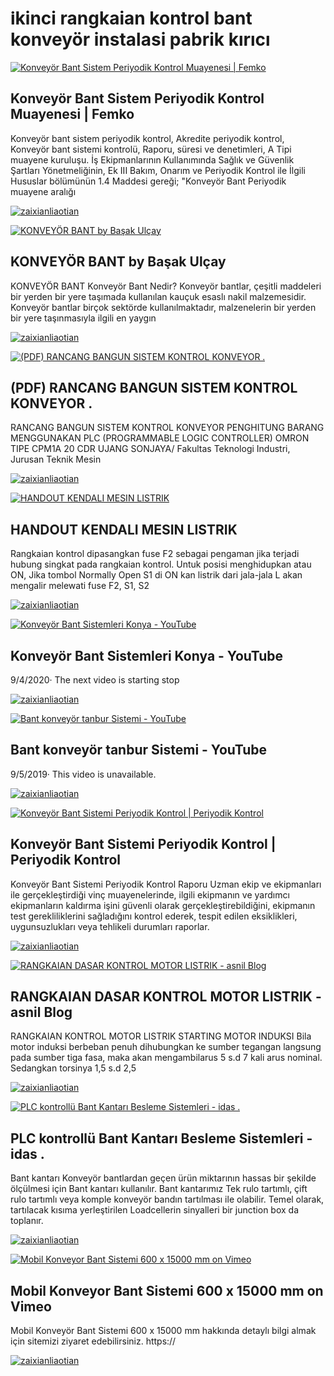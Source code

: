 # i̇kinci rangkaian kontrol bant konveyör instalasi pabrik kırıcı
<a href="https://mnn.zoosnet.net/LR/Chatpre.aspx?id=MNN94995150&p=https://topgrinding.com/" target="_blank">![Konveyör Bant Sistem Periyodik Kontrol Muayenesi | Femko](https://github.com/technlg/images/blob/main/58.jpg)</a>
## Konveyör Bant Sistem Periyodik Kontrol Muayenesi | Femko
Konveyör bant sistem periyodik kontrol, Akredite periyodik kontrol, Konveyör bant sistemi kontrolü, Raporu, süresi ve denetimleri, A Tipi muayene kuruluşu. İş Ekipmanlarının Kullanımında Sağlık ve Güvenlik Şartları Yönetmeliğinin, Ek III Bakım, Onarım ve Periyodik Kontrol ile İlgili Hususlar bölümünün 1.4 Maddesi gereği; "Konveyör Bant Periyodik muayene aralığı 
<a href="https://mnn.zoosnet.net/LR/Chatpre.aspx?id=MNN94995150&p=https://topgrinding.com/" target="_blank"><img src="https://github.com/technlg/images/raw/main/chat11.jpg" alt="zaixianliaotian"/></a><a href="//whatsapp.shibangsoft.com/WhatsApp.php" ><img src="https://github.com/technlg/images/raw/main/chat11.png" alt=""></a>
<a href="https://mnn.zoosnet.net/LR/Chatpre.aspx?id=MNN94995150&p=https://topgrinding.com/" target="_blank">![KONVEYÖR BANT by Başak Ulçay](https://github.com/technlg/images/blob/main/7.jpg)</a>
## KONVEYÖR BANT by Başak Ulçay
KONVEYÖR BANT Konveyör Bant Nedir? Konveyör bantlar, çeşitli maddeleri bir yerden bir yere taşımada kullanılan kauçuk esaslı nakil malzemesidir. Konveyör bantlar birçok sektörde kullanılmaktadır, malzenelerin bir yerden bir yere taşınmasıyla ilgili en yaygın
<a href="https://mnn.zoosnet.net/LR/Chatpre.aspx?id=MNN94995150&p=https://topgrinding.com/" target="_blank"><img src="https://github.com/technlg/images/raw/main/chat11.jpg" alt="zaixianliaotian"/></a><a href="//whatsapp.shibangsoft.com/WhatsApp.php" ><img src="https://github.com/technlg/images/raw/main/chat11.png" alt=""></a>
<a href="https://mnn.zoosnet.net/LR/Chatpre.aspx?id=MNN94995150&p=https://topgrinding.com/" target="_blank">![(PDF) RANCANG BANGUN SISTEM KONTROL KONVEYOR .](https://github.com/technlg/images/blob/main/65.jpg)</a>
## (PDF) RANCANG BANGUN SISTEM KONTROL KONVEYOR .
RANCANG BANGUN SISTEM KONTROL KONVEYOR PENGHITUNG BARANG MENGGUNAKAN PLC (PROGRAMMABLE LOGIC CONTROLLER) OMRON TIPE CPM1A 20 CDR UJANG SONJAYA/ Fakultas Teknologi Industri, Jurusan Teknik Mesin
<a href="https://mnn.zoosnet.net/LR/Chatpre.aspx?id=MNN94995150&p=https://topgrinding.com/" target="_blank"><img src="https://github.com/technlg/images/raw/main/chat11.jpg" alt="zaixianliaotian"/></a><a href="//whatsapp.shibangsoft.com/WhatsApp.php" ><img src="https://github.com/technlg/images/raw/main/chat11.png" alt=""></a>
<a href="https://mnn.zoosnet.net/LR/Chatpre.aspx?id=MNN94995150&p=https://topgrinding.com/" target="_blank">![HANDOUT KENDALI MESIN LISTRIK](https://github.com/technlg/images/blob/main/35.jpg)</a>
## HANDOUT KENDALI MESIN LISTRIK
Rangkaian kontrol dipasangkan fuse F2 sebagai pengaman jika terjadi hubung singkat pada rangkaian kontrol. Untuk posisi menghidupkan atau ON, Jika tombol Normally Open S1 di ON kan listrik dari jala-jala L akan mengalir melewati fuse F2, S1, S2 
<a href="https://mnn.zoosnet.net/LR/Chatpre.aspx?id=MNN94995150&p=https://topgrinding.com/" target="_blank"><img src="https://github.com/technlg/images/raw/main/chat11.jpg" alt="zaixianliaotian"/></a><a href="//whatsapp.shibangsoft.com/WhatsApp.php" ><img src="https://github.com/technlg/images/raw/main/chat11.png" alt=""></a>
<a href="https://mnn.zoosnet.net/LR/Chatpre.aspx?id=MNN94995150&p=https://topgrinding.com/" target="_blank">![Konveyör Bant Sistemleri Konya - YouTube](https://github.com/technlg/images/blob/main/33.jpg)</a>
## Konveyör Bant Sistemleri Konya - YouTube
9/4/2020· The next video is starting stop
<a href="https://mnn.zoosnet.net/LR/Chatpre.aspx?id=MNN94995150&p=https://topgrinding.com/" target="_blank"><img src="https://github.com/technlg/images/raw/main/chat11.jpg" alt="zaixianliaotian"/></a><a href="//whatsapp.shibangsoft.com/WhatsApp.php" ><img src="https://github.com/technlg/images/raw/main/chat11.png" alt=""></a>
<a href="https://mnn.zoosnet.net/LR/Chatpre.aspx?id=MNN94995150&p=https://topgrinding.com/" target="_blank">![Bant konveyör tanbur Sistemi - YouTube](https://github.com/technlg/images/blob/main/20.jpg)</a>
## Bant konveyör tanbur Sistemi - YouTube
9/5/2019· This video is unavailable.
<a href="https://mnn.zoosnet.net/LR/Chatpre.aspx?id=MNN94995150&p=https://topgrinding.com/" target="_blank"><img src="https://github.com/technlg/images/raw/main/chat11.jpg" alt="zaixianliaotian"/></a><a href="//whatsapp.shibangsoft.com/WhatsApp.php" ><img src="https://github.com/technlg/images/raw/main/chat11.png" alt=""></a>
<a href="https://mnn.zoosnet.net/LR/Chatpre.aspx?id=MNN94995150&p=https://topgrinding.com/" target="_blank">![Konveyör Bant Sistemi Periyodik Kontrol | Periyodik Kontrol](https://github.com/technlg/images/blob/main/47.jpg)</a>
## Konveyör Bant Sistemi Periyodik Kontrol | Periyodik Kontrol
Konveyör Bant Sistemi Periyodik Kontrol Raporu Uzman ekip ve ekipmanları ile gerçekleştirdiği vinç muayenelerinde, ilgili ekipmanın ve yardımcı ekipmanların kaldırma işini güvenli olarak gerçekleştirebildiğini, ekipmanın test gerekliliklerini sağladığını kontrol ederek, tespit edilen eksiklikleri, uygunsuzlukları veya tehlikeli durumları raporlar.
<a href="https://mnn.zoosnet.net/LR/Chatpre.aspx?id=MNN94995150&p=https://topgrinding.com/" target="_blank"><img src="https://github.com/technlg/images/raw/main/chat11.jpg" alt="zaixianliaotian"/></a><a href="//whatsapp.shibangsoft.com/WhatsApp.php" ><img src="https://github.com/technlg/images/raw/main/chat11.png" alt=""></a>
<a href="https://mnn.zoosnet.net/LR/Chatpre.aspx?id=MNN94995150&p=https://topgrinding.com/" target="_blank">![RANGKAIAN DASAR KONTROL MOTOR LISTRIK - asnil Blog](https://github.com/technlg/images/blob/main/42.jpg)</a>
## RANGKAIAN DASAR KONTROL MOTOR LISTRIK - asnil Blog
RANGKAIAN KONTROL MOTOR LISTRIK STARTING MOTOR INDUKSI Bila motor induksi berbeban penuh dihubungkan ke sumber tegangan langsung pada sumber tiga fasa, maka akan mengambilarus 5 s.d 7 kali arus nominal. Sedangkan torsinya 1,5 s.d 2,5 
<a href="https://mnn.zoosnet.net/LR/Chatpre.aspx?id=MNN94995150&p=https://topgrinding.com/" target="_blank"><img src="https://github.com/technlg/images/raw/main/chat11.jpg" alt="zaixianliaotian"/></a><a href="//whatsapp.shibangsoft.com/WhatsApp.php" ><img src="https://github.com/technlg/images/raw/main/chat11.png" alt=""></a>
<a href="https://mnn.zoosnet.net/LR/Chatpre.aspx?id=MNN94995150&p=https://topgrinding.com/" target="_blank">![PLC kontrollü Bant Kantarı Besleme Sistemleri - idas .](https://github.com/technlg/images/blob/main/52.jpg)</a>
## PLC kontrollü Bant Kantarı Besleme Sistemleri - idas .
Bant kantarı Konveyör bantlardan geçen ürün miktarının hassas bir şekilde ölçülmesi için Bant kantarı kullanılır. Bant kantarımız Tek rulo tartımlı, çift rulo tartımlı veya komple konveyör bandın tartılması ile olabilir. Temel olarak, tartılacak kısıma yerleştirilen Loadcellerin sinyalleri bir junction box da toplanır.
<a href="https://mnn.zoosnet.net/LR/Chatpre.aspx?id=MNN94995150&p=https://topgrinding.com/" target="_blank"><img src="https://github.com/technlg/images/raw/main/chat11.jpg" alt="zaixianliaotian"/></a><a href="//whatsapp.shibangsoft.com/WhatsApp.php" ><img src="https://github.com/technlg/images/raw/main/chat11.png" alt=""></a>
<a href="https://mnn.zoosnet.net/LR/Chatpre.aspx?id=MNN94995150&p=https://topgrinding.com/" target="_blank">![Mobil Konveyor Bant Sistemi 600 x 15000 mm on Vimeo](https://github.com/technlg/images/blob/main/38.jpg)</a>
## Mobil Konveyor Bant Sistemi 600 x 15000 mm on Vimeo
Mobil Konveyör Bant Sistemi 600 x 15000 mm hakkında detaylı bilgi almak için sitemizi ziyaret edebilirsiniz. https:// 
<a href="https://mnn.zoosnet.net/LR/Chatpre.aspx?id=MNN94995150&p=https://topgrinding.com/" target="_blank"><img src="https://github.com/technlg/images/raw/main/chat11.jpg" alt="zaixianliaotian"/></a><a href="//whatsapp.shibangsoft.com/WhatsApp.php" ><img src="https://github.com/technlg/images/raw/main/chat11.png" alt=""></a>
